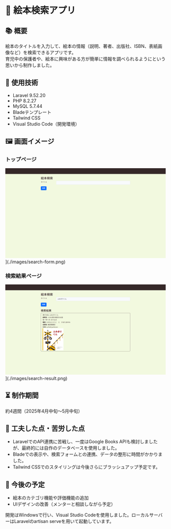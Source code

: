 # 📖 絵本検索アプリ

## 📚 概要
絵本のタイトルを入力して、絵本の情報（説明、著者、出版社、ISBN、表紙画像など）を検索できるアプリです。  
育児中の保護者や、絵本に興味がある方が簡単に情報を調べられるようにという思いから制作しました。

## 🔧 使用技術
- Laravel 9.52.20
- PHP 8.2.27
- MySQL 5.7.44
- Bladeテンプレート
- Tailwind CSS
- Visual Studio Code（開発環境）

## 🖼️ 画面イメージ
### トップページ
![トップページ](./images/search-form.png)](./images/search-form.png)

### 検索結果ページ
![検索結果](./images/search-result.png)](./images/search-result.png)

## ⏳ 制作期間
約4週間（2025年4月中旬〜5月中旬）

## 👣 工夫した点・苦労した点
- LaravelでのAPI連携に苦戦し、一度はGoogle Books APIも検討しましたが、最終的には自作のデータベースを使用しました。
- Bladeでの表示や、検索フォームとの連携、データの整形に時間がかかりました。
- Tailwind CSSでのスタイリングは今後さらにブラッシュアップ予定です。

## 📌 今後の予定
- 絵本のカテゴリ機能や評価機能の追加
- UIデザインの改善（メンターと相談しながら予定）

開発はWindowsで行い、Visual Studio Codeを使用しました。ローカルサーバーはLaravelのartisan serveを用いて起動しています。

